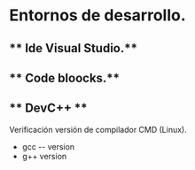 # Entornos de desarrollo. 
** Ide Visual Studio.**
----------------------
** Code bloocks.**
----------------------
** DevC++ **
----------------------
Verificación versión de compilador CMD (Linux).
* gcc -- version
* g++ version
